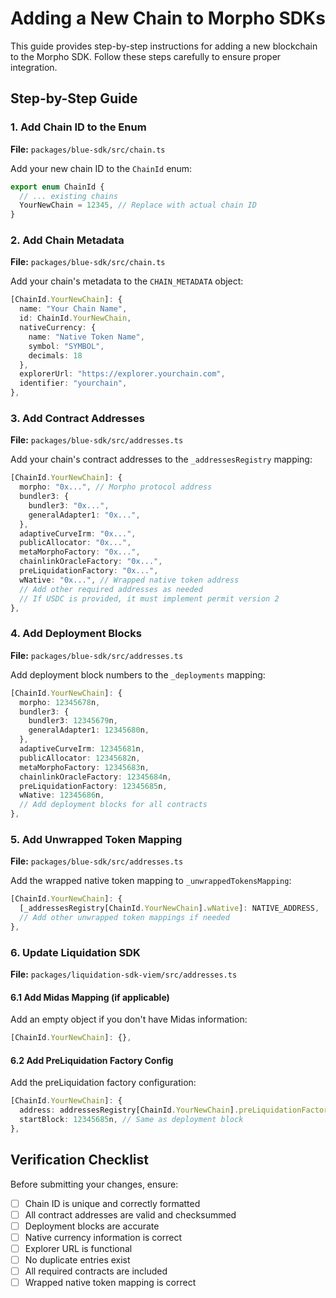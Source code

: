 # Adding a New Chain to Morpho SDKs

This guide provides step-by-step instructions for adding a new blockchain to the Morpho SDK. Follow these steps carefully to ensure proper integration.

## Step-by-Step Guide

### 1. Add Chain ID to the Enum

**File:** `packages/blue-sdk/src/chain.ts`

Add your new chain ID to the `ChainId` enum:

```typescript
export enum ChainId {
  // ... existing chains
  YourNewChain = 12345, // Replace with actual chain ID
}
```

### 2. Add Chain Metadata

**File:** `packages/blue-sdk/src/chain.ts`

Add your chain's metadata to the `CHAIN_METADATA` object:

```typescript
[ChainId.YourNewChain]: {
  name: "Your Chain Name",
  id: ChainId.YourNewChain,
  nativeCurrency: {
    name: "Native Token Name",
    symbol: "SYMBOL",
    decimals: 18
  },
  explorerUrl: "https://explorer.yourchain.com",
  identifier: "yourchain",
},
```

### 3. Add Contract Addresses

**File:** `packages/blue-sdk/src/addresses.ts`

Add your chain's contract addresses to the `_addressesRegistry` mapping:

```typescript
[ChainId.YourNewChain]: {
  morpho: "0x...", // Morpho protocol address
  bundler3: {
    bundler3: "0x...",
    generalAdapter1: "0x...",
  },
  adaptiveCurveIrm: "0x...",
  publicAllocator: "0x...",
  metaMorphoFactory: "0x...",
  chainlinkOracleFactory: "0x...",
  preLiquidationFactory: "0x...",
  wNative: "0x...", // Wrapped native token address
  // Add other required addresses as needed
  // If USDC is provided, it must implement permit version 2
},
```

### 4. Add Deployment Blocks

**File:** `packages/blue-sdk/src/addresses.ts`

Add deployment block numbers to the `_deployments` mapping:

```typescript
[ChainId.YourNewChain]: {
  morpho: 12345678n,
  bundler3: {
    bundler3: 12345679n,
    generalAdapter1: 12345680n,
  },
  adaptiveCurveIrm: 12345681n,
  publicAllocator: 12345682n,
  metaMorphoFactory: 12345683n,
  chainlinkOracleFactory: 12345684n,
  preLiquidationFactory: 12345685n,
  wNative: 12345686n,
  // Add deployment blocks for all contracts
},
```

### 5. Add Unwrapped Token Mapping

**File:** `packages/blue-sdk/src/addresses.ts`

Add the wrapped native token mapping to `_unwrappedTokensMapping`:

```typescript
[ChainId.YourNewChain]: {
  [_addressesRegistry[ChainId.YourNewChain].wNative]: NATIVE_ADDRESS,
  // Add other unwrapped token mappings if needed
},
```

### 6. Update Liquidation SDK

**File:** `packages/liquidation-sdk-viem/src/addresses.ts`

#### 6.1 Add Midas Mapping (if applicable)

Add an empty object if you don't have Midas information:

```typescript
[ChainId.YourNewChain]: {},
```

#### 6.2 Add PreLiquidation Factory Config

Add the preLiquidation factory configuration:

```typescript
[ChainId.YourNewChain]: {
  address: addressesRegistry[ChainId.YourNewChain].preLiquidationFactory,
  startBlock: 12345685n, // Same as deployment block
},
```

## Verification Checklist

Before submitting your changes, ensure:

- [ ] Chain ID is unique and correctly formatted
- [ ] All contract addresses are valid and checksummed
- [ ] Deployment blocks are accurate
- [ ] Native currency information is correct
- [ ] Explorer URL is functional
- [ ] No duplicate entries exist
- [ ] All required contracts are included
- [ ] Wrapped native token mapping is correct
